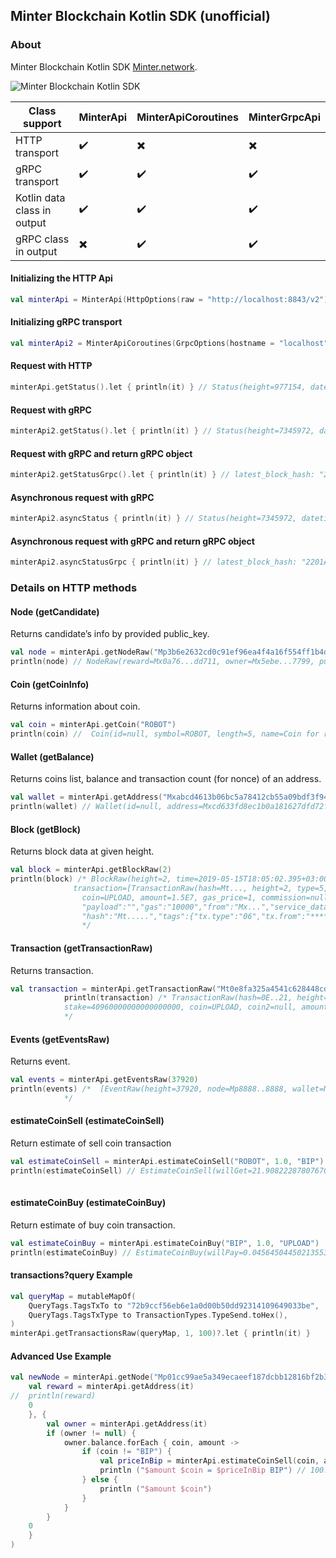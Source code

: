 ## Minter Blockchain Kotlin SDK (unofficial)

### About
Minter Blockchain Kotlin SDK [Minter.network](https://minter.network).

![Minter Blockchain Kotlin SDK](static/minter-kotlin-sdk-header.png "Minter Blockchain Kotlin SDK")


| Class support    | MinterApi  | MinterApiCoroutines  | MinterGrpcApi  |
| ------- | :----- | :----- | :----- |
| HTTP transport      | :heavy_check_mark:  | :heavy_multiplication_x: | :heavy_multiplication_x: |
| gRPC transport      | :heavy_check_mark: | :heavy_check_mark: | :heavy_check_mark: |
| Kotlin data class  in output | :heavy_check_mark: | :heavy_check_mark: | :heavy_check_mark: |
| gRPC class in output         | :heavy_multiplication_x: | :heavy_check_mark: | :heavy_check_mark: |

#### Initializing the HTTP Api
```kotlin
val minterApi = MinterApi(HttpOptions(raw = "http://localhost:8843/v2"))
```
#### Initializing gRPC transport
```kotlin
val minterApi2 = MinterApiCoroutines(GrpcOptions(hostname = "localhost", deadline = 1000))
```

#### Request with HTTP
```kotlin
minterApi.getStatus().let { println(it) } // Status(height=977154, datetime=2019-07-11T21:26:22.119+03:00, network=minter-mainnet-1)
```

#### Request with gRPC
```kotlin
minterApi2.getStatus().let { println(it) } // Status(height=7345972, datetime=2021-11-13T16:15:49.410+03:00, network=minter-mainnet-4)
```

#### Request with gRPC and return gRPC object
```kotlin
minterApi2.getStatusGrpc().let { println(it) } // latest_block_hash: "2201A179A3A69............
```

#### Asynchronous request with gRPC
```kotlin
minterApi2.asyncStatus { println(it) } // Status(height=7345972, datetime=2021-11-13T16:15:49.410+03:00, network=minter-mainnet-4)
```

#### Asynchronous request with gRPC and return gRPC object
```kotlin
minterApi2.asyncStatusGrpc { println(it) } // latest_block_hash: "2201A179A3A69............
```

### Details on HTTP methods

#### Node (getCandidate)
Returns candidate’s info by provided public_key.
```kotlin
val node = minterApi.getNodeRaw("Mp3b6e2632cd0c91ef96ea4f4a16f554ff1b4dd41324fd421a0161947c50603b9b")
println(node) // NodeRaw(reward=Mx0a76...dd711, owner=Mx5ebe...7799, pub_key=Mp01cc...5b2c, commission=10, crblock=4)
```

#### Coin (getCoinInfo)
Returns information about coin.
```kotlin
val coin = minterApi.getCoin("ROBOT")
println(coin) //  Coin(id=null, symbol=ROBOT, length=5, name=Coin for robots, creater=null, crr=80, ...)
```

#### Wallet (getBalance)
Returns coins list, balance and transaction count (for nonce) of an address.
```kotlin
val wallet = minterApi.getAddress("Mxabcd4613b06bc5a78412cb55a09bdf3f94790321")
println(wallet) // Wallet(id=null, address=Mxcd633fd8ec1b0a181627dfd72f9ba25e93f0c899, count_txs=17, balance={UPLOAD=5.3534213964374E-5, BIP=4245.51470327139, SATOSHI=888.8888})       
```

#### Block (getBlock)
Returns block data at given height.
```kotlin
val block = minterApi.getBlockRaw(2)
println(block) /* BlockRaw(height=2, time=2019-05-15T18:05:02.395+03:00, num_txs=3, total_txs=3, reward=333.0, size=4310, proposer=Mp...,
              transaction=[TransactionRaw(hash=Mt..., height=2, type=5, from=Mx..., to=null, node=, stake=15000000000000000000000000,
                coin=UPLOAD, amount=1.5E7, gas_price=1, commission=null, payload=false, gas=100000, gascoin=BIP)},
                "payload":"","gas":"10000","from":"Mx...","service_data":"","gas_coin":"BIP","type":6,"raw_tx":"******","nonce":"1",
                "hash":"Mt.....","tags":{"tx.type":"06","tx.from":"****"}}])
                */          
```

#### Transaction (getTransactionRaw)
Returns transaction.
```kotlin
val transaction = minterApi.getTransactionRaw("Mt0e8fa325a4541c628448cdb53dd02455cfe80e01e848920ba5836bb67105ee21")
            println(transaction) /* TransactionRaw(hash=0E..21, height=1733080, type=1, from=Mx0903..af1b, to=Mxabcd..0321, node=null, 
            stake=40960000000000000000, coin=UPLOAD, coin2=null, amount=40.96, gas_price=1, commission=null, payload=true, gas=134, gascoin=BIP)
            */          
```

#### Events (getEventsRaw)
Returns event.
```kotlin
val events = minterApi.getEventsRaw(37920)
println(events) /*  [EventRaw(height=37920, node=Mp8888..8888, wallet=Mxd4b4..a80d, coin=null, type=Reward, amount=5.4633626394576E-4, role=Delegator),...]
            */          
```

#### estimateCoinSell (estimateCoinSell)
Return estimate of sell coin transaction
```kotlin
val estimateCoinSell = minterApi.estimateCoinSell("ROBOT", 1.0, "BIP")
println(estimateCoinSell) // EstimateCoinSell(willGet=21.908222878076707, commission=0.1)
          
```

#### estimateCoinBuy (estimateCoinBuy)
Return estimate of buy coin transaction.
```kotlin
val estimateCoinBuy = minterApi.estimateCoinBuy("BIP", 1.0, "UPLOAD")
println(estimateCoinBuy) // EstimateCoinBuy(willPay=0.04564504450213553, commission=0.1)    
```

#### transactions?query Example
```kotlin
val queryMap = mutableMapOf(
    QueryTags.TagsTxTo to "72b9ccf56eb6e1a0d00b50dd92314109649033be",
    QueryTags.TagsTxType to TransactionTypes.TypeSend.toHex(),
)
minterApi.getTransactionsRaw(queryMap, 1, 100)?.let { println(it) }
```


#### Advanced Use Example
```kotlin
val newNode = minterApi.getNode("Mp01cc99ae5a349ecaeef187dcbb12816bf2b3d8eae80f654034b21213aa445b2c", 0, {
    val reward = minterApi.getAddress(it)
//  println(reward)
    0
    }, {
        val owner = minterApi.getAddress(it)
        if (owner != null) {
            owner.balance.forEach { coin, amount ->
                if (coin != "BIP") {
                    val priceInBip = minterApi.estimateCoinSell(coin, amount, "BIP")!!.willGet
                    println ("$amount $coin = $priceInBip BIP") // 100.00006004578127 UPLOAD = 4.564748939706455 BIP
                } else {
                    println ("$amount $coin")
                }
            }
        }
    0
    }
)
```



